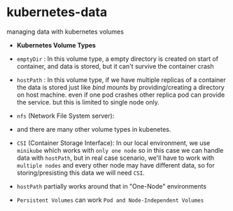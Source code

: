 # kubernetes-data
managing data with kubernetes volumes

- **Kubernetes Volume Types**
- `emptyDir` : In this volume type, a empty directory is created on start of container, and data is stored,  but it can't survive the container crash
- `hostPath` : In this volume type, if we have multiple replicas of a container the data is stored just like *bind mounts* by providing/creating a directory on host machine. even if one pod crashes other replica pod can provide the service. but this is limited to single node only.
- `nfs` (Network File System server):
- and there are many other volume types in kubenetes.

- `CSI` (Container Storage Interface):
 In our local environment, we use `minikube` which works with `only one node` so in this case we can handle data with `hostPath`, but in real case scenario, we'll have to work with `multiple nodes` and every other node may have different data, so for storing/presisting this data we will need `CSI`.
- `hostPath` partially works around that in "One-Node" environments
- `Persistent Volumes` can work `Pod and Node-Independent Volumes`
